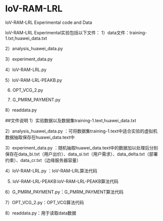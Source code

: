 # IoV-RAM-LRL
IoV-RAM-LRL Experimental code and Data


IoV-RAM-LRL Experimental实验包括以下文件：
1）data文件：training-1.txt,huawei_data.txt

2）analysis_huawei_data.py

3）experiment_data.py

4）IoV-RAM-LRL.py

5）IoV-RAM-LRL-PEAKB.py

6) OPT_VCG_2.py

7) G_PMRM_PAYMENT.py

8）readdata.py

##文件说明
1）实验数据以及数据集training-1.text,huawei_data.txt

2）analysis_huawei_data.py ：可将数据集training-1.text中适合实验的虚拟机数据抽取保存在huawei_data.text中

3）experiment_data.py ：随机抽取huawei_data.text中的数据加以处理后分别保存在data_bi.txt（用户出价）、data_si.txt（用户需求）、data_delta.txt（部署约束）、data_cr.txt（边缘服务器容量）

4）IoV-RAM-LRL.py ：IoV-RAM-LRL算法代码

5) IoV-RAM-LRL-PEAKB:IoV-RAM-LRL-PEAKB算法代码

6）G_PMRM_PAYMENT.py：G_PMRM_PAYMENT算法代码

7）OPT_VCG_2.py：OPT_VCG算法代码

8）readdata.py：用于读取data数据
